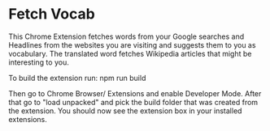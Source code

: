 # Fetch Vocab

This Chrome Extension fetches words from your Google searches and Headlines from the websites you are
visiting and suggests them to you as vocabulary. 
The translated word fetches Wikipedia articles that might be interesting to you.

To build the extension run: 
npm run build

Then go to Chrome Browser/ Extensions and enable Developer Mode.
After that go to "load unpacked" and pick the build folder that was created from the extension.
You should now see the extension box in your installed extensions.
